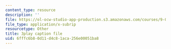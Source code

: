 ```yaml
---
content_type: resource
description: ''
file: https://ol-ocw-studio-app-production.s3.amazonaws.com/courses/9-04-sensory-systems-fall-2013/6fffc6b80d11d4c81aca256e00051ba8_ly5LmLte50.srt
file_type: application/x-subrip
resourcetype: Other
title: 3play caption file
uid: 6fffc6b8-0d11-d4c8-1aca-256e00051ba8
---
```

